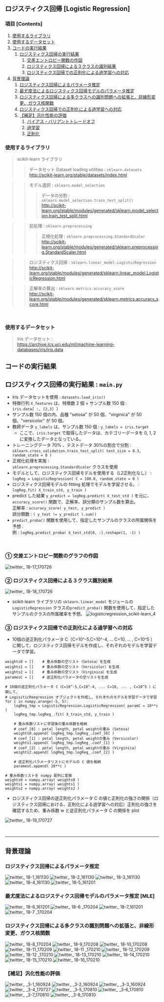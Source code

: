 ## ロジスティクス回帰 [Logistic Regression]

### 項目 [Contents]

1. [使用するライブラリ](#使用するライブラリ)
1. [使用するデータセット](#使用するデータセット)
1. [コードの実行結果](#コードの実行結果)
    1. [ロジスティクス回帰の実行結果](#ロジスティクス回帰の実行結果)
        1. [交差エントロピー関数の作図](#交差エントロピー関数の作図)
        1. [ロジスティクス回帰による３クラスの識別結果](#ロジスティクス回帰による３クラスの識別結果)
        1. [ロジスティクス回帰での正則化による過学習への対応](#ロジスティクス回帰での正則化による過学習への対応)
1. [背景理論](#背景理論)
    1. [ロジスティクス回帰によるパラメータ推定](#ロジスティクス回帰によるパラメータ推定)
    1. [最尤度法によるロジスティクス回帰モデルのパラメータ推定](#最尤度法によるロジスティクス回帰モデルのパラメータ推定)
    1. [ロジスティクス回帰による多クラスへの識別問題への拡張と、非線形変更、ガウス核関数](#ロジスティクス回帰による多クラスへの識別問題への拡張と、非線形変更、ガウス核関数)
    1. [ロジスティクス回帰での正則化による過学習への対応](#ロジスティクス回帰での正則化による過学習への対応)
    1. [【補足】汎化性能の評価](#汎化性能の評価)
        1. [バイアス・バリアントトレードオフ](#バイアス・バリアントトレードオフ)
        1. [過学習](#過学習)
        1. [正則化](#正則化)

<a name="#使用するライブラリ"></a>

### 使用するライブラリ

> scikit-learn ライブラリ </br>
>> データセット Dataset loading utilities : `sklearn.datasets`</br>
>> http://scikit-learn.org/stable/datasets/index.html </br>

>> モデル選択 : `sklearn.model_selection` </br>
>>> データの分割 : `sklearn.model_selection.train_test_split()`</br>
http://scikit-learn.org/stable/modules/generated/sklearn.model_selection.train_test_split.html</br>

>> 前処理 : `sklearn.preprocessing` </br>
>>> 正規化処理 :  `sklearn.preprocessing.StandardScaler`</br>
http://scikit-learn.org/stable/modules/generated/sklearn.preprocessing.StandardScaler.html </br>

>> ロジスティクス回帰 : `sklearn.linear_model.LogisticRegression` </br>
http://scikit-learn.org/stable/modules/generated/sklearn.linear_model.LogisticRegression.html

>> 正解率の算出 : `sklearn.metrics.accuracy_score` </br>
http://scikit-learn.org/stable/modules/generated/sklearn.metrics.accuracy_score.html </br>


</br>

<a name="#使用するデータセット"></a>

### 使用するデータセット

> Iris データセット : </br>
> https://archive.ics.uci.edu/ml/machine-learning-databases/iris/iris.data

<a name="#コードの実行結果"></a>

## コードの実行結果

<a name="#ロジスティクス回帰の実行結果"></a>

## ロジスティクス回帰の実行結果 : `main.py`

- Iris データセットを使用 : `datasets.load_iris()`
- 特徴行列 `X_features` は、特徴数 2 個 × サンプル数 150 個 :</br> `iris.data[ :, [2,3] ]`
- サンプル数 150 個の内、品種 "setosa" が 50 個、"virginica" が 50 個、"versicolor" が 50 個。
- 教師データ `y_labels` は、サンプル数 150 個 : `y_labels = iris.target`
    - ここで、`iris.target` で取得したデータは、カテゴリーデータを 0, 1, 2 に変換したデータとなっている。
- トレーニングデータ 70% 、テストデータ 30%の割合で分割 : </br>`sklearn.cross_validation.train_test_split( test_size = 0.3, random_state = 0 )`
- 正規化処理を実施 : </br> `sklearn.preprocessing.StandardScaler` クラスを使用 
- モデルとして、ロジスティクス回帰モデルを使用する（L2正則化なし） :</br> 
`logReg = LogisticRegression( C = 100.0, random_state = 0 )`
- ロジスティクス回帰モデルの fitting 処理でモデルを学習させる。 :</br>
`logReg.fit( X_train_std, y_train )`
- predict した結果 `y_predict = logReg.predict( X_test_std )` を元に、`accuracy_score()` 関数で、正解率、誤分類のサンプル数を算出。</br>
正解率 : `accuracy_score( y_test, y_predict )`</br>
誤分類数 : `( y_test != y_predict ).sum()`
- `predict_proba()` 関数を使用して、指定したサンプルのクラスの所属関係を予想 : </br>
例 : `logReg.predict_proba( X_test_std[0, :].reshape(1, -1) )`

</br>

<a name="#交差エントロピー関数のグラフの作図"></a>

### ① 交差エントロピー関数のグラフの作図
![twitter_ 18-17_170726](https://user-images.githubusercontent.com/25688193/29994417-b4362356-9009-11e7-9007-dc82d1ae793e.png)

<a name="#ロジスティクス回帰による３クラス識別結果"></a>

### ② ロジスティクス回帰による３クラス識別結果
![twitter_ 18-18_170726](https://user-images.githubusercontent.com/25688193/29994419-b440a164-9009-11e7-89ff-9fdb63fb537d.png)

- scikit-learn ライブラリの `sklearn.linear_model` モジュールの `LogisticRegression` クラスの`predict_proba()` 関数を使用して、指定したサンプルのクラスの所属確率を予想。
![logisticregression_scikit-learn_4](https://user-images.githubusercontent.com/25688193/28619864-725f0614-7245-11e7-8534-6c162eba8dd3.png)

<a name="#ロジスティクス回帰での正則化による過学習への対応"></a>

### ③ ロジスティクス回帰での正則化による過学習への対応
- 10個の逆正則化パラメータ C（C=10^-5,C=10^-4, ... C=10, ... , C=10^5 ）に関して、ロジスティクス回帰モデルを作成し、それぞれのモデルを学習データで学習。

```
weights0 = []    # 重み係数の空リスト（Setosa）を生成
weights1 = []    # 重み係数の空リスト（Versicolor）を生成
weights2 = []    # 重み係数の空リスト（Virginica）を生成
paramesC = []    # 逆正則化パラメータの空リストを生成

# 10個の逆正則化パラメータ C（C=10^-5,C=10^-4, ... C=10, ... , C=10^5 ）に関して、
# LogisiticReegression オブジェクトを作成し、それぞれのモデルを学習データで学習
for c in numpy.arange(-5, 5):
    logReg_tmp = LogisticRegression.LogisticRegression( paramC = 10**c )
    logReg_tmp.logReg_.fit( X_train_std, y_train )

    # 重み係数リストに学習後の重み係数を格納
    # coef_[0] : petal length, petal weightの重み (Setosa)
    weights0.append( logReg_tmp.logReg_.coef_[0] )
    # coef_[1] : petal length, petal weightの重み (Versicolor)
    weights1.append( logReg_tmp.logReg_.coef_[1] )
    # coef_[2] : petal length, petal weightの重み (Virginica)   
    weights2.append( logReg_tmp.logReg_.coef_[2] )
        
    # 逆正則化パラメータリストにモデルの C 値を格納
    paramesC.append( 10**c )

# 重み係数リストを numpy 配列に変換
weights0 = numpy.array( weights0 )
weights1 = numpy.array( weights1 )
weights2 = numpy.array( weights2 )
```

- ロジスティクス回帰の逆正則化パラメータ C の値と正則化の強さの関係（ロジスティクス回帰における、正則化による過学習への対応）正則化の強さを確認するため、重み係数 w と逆正則化パラメータ C の関係を plot

![twitter_ 18-19_170727](https://user-images.githubusercontent.com/25688193/28652198-4b09b560-72c1-11e7-8053-a9e00b280ef8.png)

</br>

---

<a name="#背景理論"></a>

## 背景理論

<a name="#ロジスティクス回帰によるパラメータ推定"></a>

### ロジスティクス回帰によるパラメータ推定

![twitter_ 18-1_161130](https://user-images.githubusercontent.com/25688193/29994398-b3cb8b5e-9009-11e7-9ca3-947c8ede9407.png)
![twitter_ 18-2_161130](https://user-images.githubusercontent.com/25688193/29994397-b3ca7f84-9009-11e7-8e86-9677931b681e.png)
![twitter_ 18-3_161130](https://user-images.githubusercontent.com/25688193/29994396-b3c9dcd2-9009-11e7-8db0-c342aac2725c.png)
![twitter_ 18-4_161130](https://user-images.githubusercontent.com/25688193/29994399-b3cb73f8-9009-11e7-8f86-52d112491644.png)
![twitter_ 18-5_161201](https://user-images.githubusercontent.com/25688193/29994401-b3ceb5d6-9009-11e7-97b6-9470f10d0235.png)

<a name="#最尤度法によるロジスティクス回帰モデルのパラメータ推定"></a>

### 最尤度法によるロジスティクス回帰モデルのパラメータ推定 [MLE]
![twitter_ 18-6_161201](https://user-images.githubusercontent.com/25688193/29994400-b3cdbcf8-9009-11e7-9dba-fdaf84d592f8.png)
![twitter_ 18-6 _170204](https://user-images.githubusercontent.com/25688193/29994403-b3ed4870-9009-11e7-8432-0468dfc2b841.png)
![twitter_ 18-7_161201](https://user-images.githubusercontent.com/25688193/29994405-b3ee6e94-9009-11e7-840d-50d2a5c10aba.png)
![twitter_ 18-7 _170204](https://user-images.githubusercontent.com/25688193/29994406-b3efd13a-9009-11e7-817d-6f0d5373f178.png)

<a name="#ロジスティクス回帰による多クラスの識別問題への拡張と、非線形変更、ガウス核関数"></a>

### ロジスティクス回帰による多クラスの識別問題への拡張と、非線形変更、ガウス核関数
![twitter_ 18-8_170204](https://user-images.githubusercontent.com/25688193/29994404-b3ee8d34-9009-11e7-8866-675b5083222e.png)
![twitter_ 18-9_170208](https://user-images.githubusercontent.com/25688193/29994407-b3f1c864-9009-11e7-8b50-b0da25938bc7.png)
![twitter_ 18-10_170208](https://user-images.githubusercontent.com/25688193/29994408-b3f4b9ac-9009-11e7-8d49-e639ecadc702.png)
![twitter_ 18-11_170209](https://user-images.githubusercontent.com/25688193/29994410-b4128f40-9009-11e7-8cd9-27f9f29d1be3.png)
![twitter_ 18-11 _170210](https://user-images.githubusercontent.com/25688193/29994409-b410782c-9009-11e7-9cc6-743895e9af2a.png)
![twitter_ 18-12_170209](https://user-images.githubusercontent.com/25688193/29994411-b413263a-9009-11e7-990b-8ac7a180ecba.png)
![twitter_ 18-12 _170210](https://user-images.githubusercontent.com/25688193/29994413-b4180088-9009-11e7-9020-33405676bbee.png)
![twitter_ 18-13_170210](https://user-images.githubusercontent.com/25688193/29994412-b416731c-9009-11e7-88fc-43309099b794.png)
![twitter_ 18-14_170210](https://user-images.githubusercontent.com/25688193/29994414-b41e7fa8-9009-11e7-8333-56962c5a82b8.png)
![twitter_ 18-15_170210](https://user-images.githubusercontent.com/25688193/29994415-b432a4ec-9009-11e7-8bf2-cd7cdd0f42e1.png)
![twitter_ 18-16_170210](https://user-images.githubusercontent.com/25688193/29994416-b4360ca4-9009-11e7-8470-a16e8f0c648d.png)

<a name="#汎化性能の評価"></a>

### 【補足】汎化性能の評価

![twitter_ _3-1_160924](https://user-images.githubusercontent.com/25688193/29994477-179abe2e-900b-11e7-99ac-0691ba52e2d2.png)
![twitter_ _3-2_160924](https://user-images.githubusercontent.com/25688193/29994475-179a835a-900b-11e7-8e20-d2f893d340f7.png)
![twitter_ _3-3_160924](https://user-images.githubusercontent.com/25688193/29994473-1799ebf2-900b-11e7-882e-fe29fb378f72.png)
![twitter_ _3-4_170727](https://user-images.githubusercontent.com/25688193/29994474-179a4d40-900b-11e7-98d9-0ab3825217ba.png)
![twitter_ _3-5_170810](https://user-images.githubusercontent.com/25688193/29994478-179b2116-900b-11e7-80cf-513939ff6822.png)
![twitter_ _3-6_170810](https://user-images.githubusercontent.com/25688193/29994476-179aaa60-900b-11e7-9d72-397ddf43eb9e.png)
![twitter_ _3-7_170810](https://user-images.githubusercontent.com/25688193/29994479-17bc86c6-900b-11e7-93b6-d5e1c56b8e48.png)
![twitter_ _3-8_170810](https://user-images.githubusercontent.com/25688193/29994480-17bcad68-900b-11e7-9e60-4a1bc9494a27.png)

